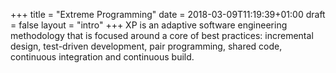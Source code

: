 +++
title = "Extreme Programming"
date = 2018-03-09T11:19:39+01:00
draft = false
layout = "intro"
+++
XP is an adaptive software engineering methodology that is focused around a core of best practices: incremental design, test-driven development, pair programming, shared code, continuous integration and continuous build.